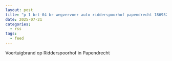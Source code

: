 ```yaml
---
layout: post
title: "p 1 brt-04 br wegvervoer auto ridderspoorhof papendrecht 186932"
date: 2025-07-21
categories: 
  - rss
tags: 
  - feed
---
```


Voertuigbrand op Ridderspoorhof in Papendrecht
